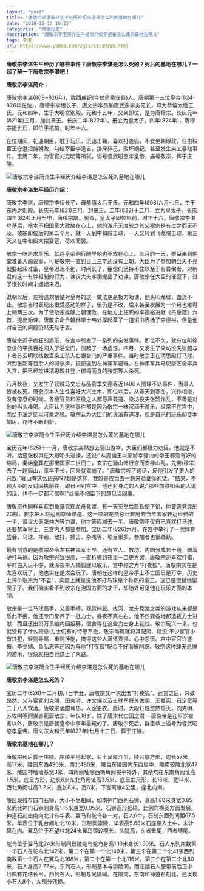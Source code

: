 ```yaml
---
layout: "post"
title: "唐敬宗李湛简介生平经历介绍李湛是怎么死的墓地在哪儿"
date: "2018-12-17 16:15"
categories: "隋唐历史"
description: "唐敬宗李湛简介生平经历介绍李湛是怎么死的墓地在哪儿"
tags: 李湛
url: https://www.y5000.com/zgls/st/39308.html
---
```






**唐敬宗李湛生平经历了哪些事件？唐敬宗李湛是怎么死的？死后的墓地在哪儿？一起了解一下唐敬宗李湛吧！**

 **唐敬宗李湛简介：**

唐敬宗李湛(809~826年)，陇西成纪(今甘肃秦安县)人。唐朝第十三位皇帝(824-826年在位)，唐穆宗李恒长子，唐文宗李昂和唐武宗李炎兄长，母为恭僖太后王氏。元和四年，生于大明宫别殿。元和十五年，父亲即位，是为唐穆宗。长庆元年(821年)三月，加封景王。长庆二年(822年)，册立为皇太子。四年(824年)，唐穆宗逝世后，即位于柩前，时年十六。

在位期间，礼遇朝臣，耽于玩乐，沉迷击鞠，喜欢打夜狐，不爱坐朝理政，任由权宦王守澄把持朝政，勾结宰臣李逢吉，排斥异己，败坏纲纪，甚至发生染工暴动事件。宝历二年，为宦官刘克明等所弑，谥号睿武昭愍孝皇帝，庙号敬宗，葬于庄陵。

![唐敬宗李湛简介生平经历介绍李湛是怎么死的墓地在哪儿](https://img.y5000.com/uploads/allimg/181226/4e4e0c7349cef590d5bd8f8a2e76537f.jpg)

 **唐敬宗李湛生平经历介绍：**

唐敬宗李湛，唐穆宗李恒长子，母恭僖太后王氏。元和四年(808)六月七日，生于东内之别殿。长庆元年(821)三月，封景王。二年(822)十二月，立为皇太子。长庆四年(824)正月壬申，唐穆宗崩。癸酉，皇太子即位柩前，时年十六。唐敬宗李湛登基后，根本不把国家大政放在心上，他的游乐无度较之其父穆宗是有过之而无不及。敬宗即位后的第二个月，就一天到中和殿击球，一天又转到飞龙院击球，第三天又在中和殿大摆宴筵，尽欢而罢。

敬宗一味追求享乐，就连皇帝例行的早朝也不放在心上。三月的一天，群臣来到朝堂准备入阁议事，可是敬宗一直到日上三竿还没有上朝。大臣为了参加朝会天不亮就要起床准备，皇帝迟迟不到，时间长了，臣僚们坚持不住以至于有昏倒者。对新君的这一有悖祖制的行为，谏议大夫李渤提出了劝谏，唐敬宗在大臣的催促下，过了很长时间才姗姗来迟。

退朝以后，左拾遗刘栖楚对皇帝的这一做法更是极力劝谏，他头叩龙墀，血流不止。敬宗当时表现出很受感动的样子，但仍是不改，后来甚至发展为一个月也难得上朝两三次。为了使敬宗能够上朝理政，在地方上任职的李德裕进献《丹扆箴》六首，提出劝谏。唐敬宗命令翰林学士韦处厚起草了一道诏书表扬了李德裕，但是他对自己的问题仍然无动于衷。

唐敬宗近乎疯狂的游乐，在宫中引发了一系列的突发事件。即位不久，就有位叫徐忠信的平民百姓闯入了浴堂门，引起了一场虚惊。四月，又发生了染坊役夫张韶与卜者苏玄明联络数百染工杀入右银台门的严重事件。当时敬宗正在清思殿打马球，听到张韶等百余人的喊杀声，狼狈逃到左神策军避难。左神策军兵马使康艺全率兵入宫，把已经攻进清思殿并登上御榻而食的张韶等人杀死。

八月秋夜，又发生了妖贼马文忠与品官季文德等近1400人图谋不轨事件，当事人皆被杖死。唐敬宗本人生性喜好大兴土木，即位以后，从春天到寒冬，兴作相继，没有停息的时候。各级官员和匠役之人都怨声载道，染坊役夫张韶作乱，不啻是对他的当头棒喝。大臣认为这些事件都是因为敬宗一味沉湎于游乐，经常不在宫中，而给不法之徒以可乘之机。敬宗认为大臣们的说法有道理，但是自己的玩乐却变本加厉，花样不断翻新。

![唐敬宗李湛简介生平经历介绍李湛是怎么死的墓地在哪儿](https://img.y5000.com/uploads/allimg/181226/0fda09220cc8fc528841ac80fc9503ee.jpg)

宝历元年(825)十一月，唐敬宗突然想去骊山游幸，大臣们都极力劝阻，他就是不听。拾遗张权舆在大殿叩头进谏，还说:"从周幽王以来游幸骊山的帝王都没有好的结局，秦始皇葬在那里国家二世而亡，玄宗在骊山修行宫而安禄山乱，先帝(穆宗)去了一趟骊山，享年不长，回来就驾崩了。"唐敬宗听了这话，反倒引发了更大的兴致:"骊山有这么凶恶吗?越是这样，我越是应当去一趟来验证你的话。"结果，不顾大臣的反对固执前往，即日回到宫中，他还对身边的人说:"那些向朕叩头的人说的话，也不一定都可信啊!"丝毫不把臣下的意见当回事。

唐敬宗也同样喜欢到鱼藻宫观龙舟竞渡，有一天突然给盐铁使下诏，他要造竞渡船20艘，要求把木材运到京师修造。这一项的花费总计要用去当年国家转运经费的一半，谏议大夫张仲方等力谏，他才答应减去一半。唐敬宗不仅自己喜欢打马球，还要禁军将士、三宫内人都要参加。宝历二年(826)六月，在宫中举行了一次体育盛会，马球、摔跤、散打、搏击、杂戏等，项目很多，参加者也很踊跃。

最有创意的是敬宗命令左右神策军士卒，还有宫人、教坊、内园分成若干组，骑着驴打马球。因为敬宗兴致很高，一直折腾到夜里一二更方罢。唐敬宗还喜欢打猎，平时白天玩不够，就深夜带人捕狐狸以取乐，宫中称之为"打夜狐"。唐敬宗实在是太喜欢玩了，他也实在是太会玩了。唐朝在这样的皇帝手上不亡国已是万幸，历史上评价敬宗为"不君"，实际上就是说他不打马球是个称职的帝王，这已是很替他留面子了。我们确实看不到敬宗在治国方面的才干，却随处可见他在玩乐方面的本领。

敬宗是一位马球高手，又善手搏，观赏摔跤、拔河、龙舟竞渡之类的游戏从来都是乐此不疲。他还专门豢养了一批力士，昼夜不离左右。他不仅要各地都选拔力士进献，而且还出资万贯给内园招募，很舍得在这些力士身上花钱。敬宗玩兴一来，也就没有了什么顾忌:力士们有的恃恩不逊，敬宗动辄就将其配流、籍没;不少宦官小有过犯，轻则辱骂，重则捶挞，搞得这些人满怀畏惧、心中怨愤。宫中宦官许遂振、李少端、鱼弘志等还因为与他"打夜狐"配合不好而被削职。敬宗这种肆无忌惮的游乐，很快就把自己送上了末路。

![唐敬宗李湛简介生平经历介绍李湛是怎么死的墓地在哪儿](https://img.y5000.com/uploads/allimg/181226/6dd87de4dd2cf5de38f48daa9cd50fa4.jpg)

 **唐敬宗李湛是怎么死的？**

宝历二年(826)十二月初八日辛丑，唐敬宗又一次出去"打夜狐"。还宫之后，兴致昂然，又与宦官刘克明、田务澄、许文端以及击球军将苏佐明、王嘉宪、石定宽等二十八人饮酒。唐敬宗酒酣耳热，入室更衣。此时，大殿灯烛忽然熄灭，刘克明、苏佐明等同谋害死唐敬宗，年仅18岁。除了唐末代亡国之君
--唐哀帝是在17岁被害以外，唐敬宗是唐朝皇帝中享年最短的了。唐敬宗死后，群臣恭上谥号为睿武昭愍孝皇帝。唐文宗太和元年(827年)七月十三日，葬于庄陵。

 **唐敬宗墓地在哪儿？**

唐敬宗死后葬于庄陵。庄陵平地起冢，封土呈覆斗型，陵台底方形，边长57米，高17米，陵园东西490米，南北480米，陵台在陵园内东西居中，陵南较陵北宽47米，陵园神墙墙基宽3米，四角阙址除西南角阙被平掉外，其余均在东南角阙址高1.5米，底呈方形，边长6米东北角阙址高3.5米，底呈曲尺形，长16米，宽14米，西北角阙址高3.2米，底长8米，宽6米，下宫离陵4公里，座北向南。

陵区现残存四门石狮，大小不尽相同，如南神门西列石狮，身高1.80米身宽0.85米而北神门石狮则身高1.15米身宽0.95米，石狮造形肥硕，比例向横宽方面发展。神道石刻由南向北计有华表、翼马和鸵鸟各一对，石人6个，石刻东西列间距67.5米。华表位于乳台阙址北70米，形制同崇陵、华表高5.65米石座埋入土中，未计算在内。翼马位于石望柱北24米翼马颈较瘦长，头腿高，东者垂尾，西者缚尾。

鸵鸟位于翼马北24米形制同景陵鸵鸟鸵鸟身高1.10米身长1.50米。石人东列南数第一个石人在鸵鸟北142米，第二个在第一个北140米，第三个在第二个北41米西列南数第一个石人在翼马北168米，第二个在第一个北116米，第三个在第二个北80米，石人身高2.77米。东列石人，形制基本与崇陵同，而庄陵石人腰带前后正中谷佩有花结长帛，西列石人，形制与光陵同。在陵南，东南和神道石刻北，还发现小石人8个，大部分残损。
